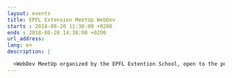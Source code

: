 ```yaml
---
layout: events
title: EPFL Extension MeetUp WebDev
starts : 2018-08-20 11:30:00 +0200
ends : 2018-08-20 14:30:00 +0200
url_address:
lang: en
description: |

  >WebDev MeetUp organized by the EPFL Extention School, open to the public.
---
```


